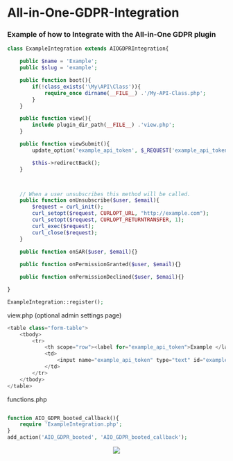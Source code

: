 # All-in-One-GDPR-Integration
### Example of how to Integrate with the All-in-One GDPR plugin





```php
class ExampleIntegration extends AIOGDPRIntegration{

	public $name = 'Example';
	public $slug = 'example';

	public function boot(){
		if(!class_exists('\My\API\Class')){
			require_once dirname(__FILE__) .'/My-API-Class.php';
		}
	}

	public function view(){
		include plugin_dir_path(__FILE__) .'view.php';
	}

	public function viewSubmit(){
		update_option('example_api_token', $_REQUEST['example_api_token']);

		$this->redirectBack();
	}



	// When a user unsubscribes this method will be called. 
	public function onUnsubscribe($user, $email){
		$request = curl_init(); 
		curl_setopt($request, CURLOPT_URL, "http://example.com"); 
		curl_setopt($request, CURLOPT_RETURNTRANSFER, 1); 
		curl_exec($request); 
		curl_close($request);
	}
	
	public function onSAR($user, $email){}

	public function onPermissionGranted($user, $email){}

	public function onPermissionDeclined($user, $email){}

}

ExampleIntegration::register();
```

view.php (optional admin settings page)
```php
<table class="form-table">
	<tbody>	
		<tr>
			<th scope="row"><label for="example_api_token">Example </label></th>
			<td>
				<input name="example_api_token" type="text" id="example_api_token" aria-describedby="admin-email-description" value="<?= get_option('example_api_token') ?>" class="regular-text ltr">
			</td>
		</tr>
	</tbody>
</table>
```

functions.php
```php

function AIO_GDPR_booted_callback(){
	require 'ExampleIntegration.php';
}
add_action('AIO_GDPR_booted', 'AIO_GDPR_booted_callback');

```


<p align="center"><img src="https://ideea.co.uk/wp-content/themes/ideea/build/images/integration-example.png"></p>
